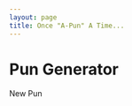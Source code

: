 ```yaml
---
layout: page
title: Once "A-Pun" A Time... 
---
```



<html>

<h1>Pun Generator</h1>

<div class="main_container">
  <div class="quote_container">
    <p><span class="fa fa-quote-left"></span><span id="pun"></span><span class="fa fa-quote-right"></span></p>
  </div>
  
  <div class="row button_container">
    <a href="https://github.com/xiaomeow" class="btn btn-social-icon btn-github" target="_blank" title="View Source Code">
      <span class="fa fa-github fa-lg"></span>
    </a>
    <div id="newPun" class="btn btn-primary pull-right new_pun" title="Generate a New Pun">New Pun</div>
  </div>
  
  <script src="{{ site.baseurl }}public/js/puns.js"></script>
  <script src="https://ajax.googleapis.com/ajax/libs/jquery/3.1.1/jquery.min.js"></script>
  
</div>

</html>
